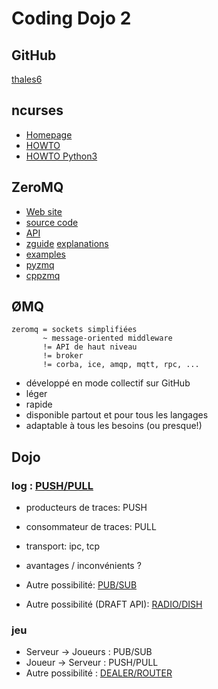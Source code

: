 # Coding Dojo 2

## GitHub

[thales6](https://github.com/thales6)

## ncurses

* [Homepage](https://invisible-island.net/ncurses/)
* [HOWTO](http://tldp.org/HOWTO/NCURSES-Programming-HOWTO/)
* [HOWTO Python3](https://docs.python.org/3/howto/curses.html)

## ZeroMQ

* [Web site](http://zeromq.org/)
* [source code](https://github.com/zeromq/libzmq)
* [API](http://api.zeromq.org)
* [zguide](http://zguide.zeromq.org/) [explanations](http://zguide.zeromq.org/page:all#Sending-and-Receiving-Messages)
* [examples](https://github.com/booksbyus/zguide)
* [pyzmq](https://learning-0mq-with-pyzmq.readthedocs.io/)
* [cppzmq](https://github.com/zeromq/cppzmq)


## ØMQ

````
zeromq = sockets simplifiées
       ~ message-oriented middleware
       != API de haut niveau
       != broker
       != corba, ice, amqp, mqtt, rpc, ...
````

* développé en mode collectif sur GitHub
* léger
* rapide
* disponible partout et pour tous les langages
* adaptable à tous les besoins (ou presque!)


## Dojo

### log : [PUSH/PULL](http://api.zeromq.org/4-2:zmq-socket#toc15)

* producteurs de traces: PUSH
* consommateur de traces: PULL
* transport: ipc, tcp
* avantages / inconvénients ?

* Autre possibilité: [PUB/SUB](http://api.zeromq.org/4-2:zmq-socket#toc10)
* Autre possibilité (DRAFT API): [RADIO/DISH](http://api.zeromq.org/4-2:zmq-socket#toc6)

### jeu

* Serveur -> Joueurs : PUB/SUB
* Joueur -> Serveur : PUSH/PULL
* Autre possibilité : [DEALER/ROUTER](http://api.zeromq.org/4-2:zmq-socket#toc24)

